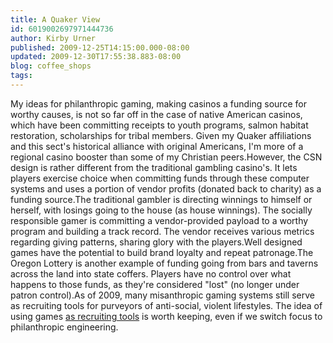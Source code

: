 ```yaml
---
title: A Quaker View
id: 6019002697971444736
author: Kirby Urner
published: 2009-12-25T14:15:00.000-08:00
updated: 2009-12-30T17:55:38.883-08:00
blog: coffee_shops
tags: 
---
```


My ideas for philanthropic gaming, making casinos a funding source for worthy causes, is not so far off in the case of native American casinos, which have been committing receipts to youth programs, salmon habitat restoration, scholarships for tribal members. Given my Quaker affiliations and this sect's historical alliance with original Americans, I'm more of a regional casino booster than some of my Christian peers.However, the CSN design is rather different from the traditional gambling casino's.  It lets players exercise choice when committing funds through these computer systems and uses a portion of vendor profits (donated back to charity) as a funding source.The traditional gambler is directing winnings to himself or herself, with losings going to the house (as house winnings).  The socially responsible gamer is committing a vendor-provided payload to a worthy program and building a track record.  The vendor receives various metrics regarding giving patterns, sharing glory with the players.Well designed games have the potential to build brand loyalty and repeat patronage.The Oregon Lottery is another example of funding going from bars and taverns across the land into state coffers.  Players have no control over what happens to those funds, as they're considered "lost" (no longer under patron control).As of 2009, many misanthropic gaming systems still serve as recruiting tools for purveyors of anti-social, violent lifestyles.  The idea of using games [as recruiting tools](http://worldgame.blogspot.com/2009/12/more-world-game.html) is worth keeping, even if we switch focus to philanthropic engineering.